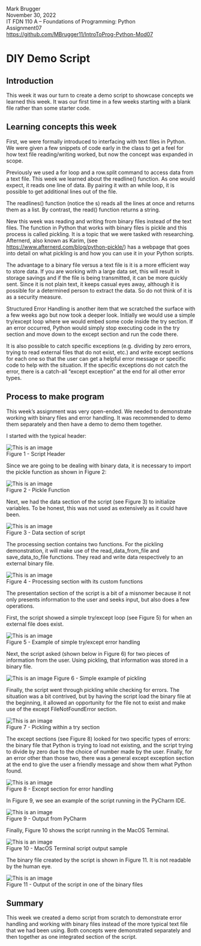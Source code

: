 Mark Brugger<br />
November 30, 2022<br />
IT FDN 110 A – Foundations of Programming: Python<br />
Assignment07<br />
https://github.com/MBrugger11/IntroToProg-Python-Mod07


# DIY Demo Script

## Introduction

This week it was our turn to create a demo script to showcase concepts we learned this week.  It was our first time in a few weeks starting with a blank file rather than some starter code.

## Learning concepts this week

First, we were formally introduced to interfacing with text files in Python.  We were given a few snippets of code early in the class to get a feel for how text file reading/writing worked, but now the concept was expanded in scope.

Previously we used a for loop and a row.split command to access data from a text file.  This week we learned about the readline() function.  As one would expect, it reads one line of data.  By pairing it with an while loop, it is possible to get additional lines out of the file.

The readlines() function (notice the s) reads all the lines at once and returns them as a list.  By contrast, the read() function returns a string.

New this week was reading and writing from binary files instead of the text files.  The function in Python that works with binary files is pickle and this process is called pickling.  It is a topic that we were tasked with researching.  Afternerd, also known as Karim, (see https://www.afternerd.com/blog/python-pickle/) has a webpage that goes into detail on what pickling is and how you can use it in your Python scripts.

The advantage to a binary file versus a text file is it is a more efficient way to store data.  If you are working with a large data set, this will result in storage savings and if the file is being transmitted, it can be more quickly sent.  Since it is not plain text, it keeps casual eyes away, although it is possible for a determined person to extract the data.  So do not think of it is as a security measure.

Structured Error Handling is another item that we scratched the surface with a few weeks ago but now took a deeper look.  Initially we would use a simple try/except loop where we would embed some code inside the try section.  If an error occurred, Python would simply stop executing code in the try section and move down to the except section and run the code there.

It is also possible to catch specific exceptions (e.g. dividing by zero errors, trying to read external files that do not exist, etc.) and write except sections for each one so that the user can get a helpful error message or specific code to help with the situation.  If the specific exceptions do not catch the error, there is a catch-all “except exception” at the end for all other error types.

## Process to make program

This week’s assignment was very open-ended.  We needed to demonstrate working with binary files and error handling.  It was recommended to demo them separately and then have a demo to demo them together.

I started with the typical header:

![This is an image](./images/Picture1.png)<br />
Figure 1 - Script Header

Since we are going to be dealing with binary data, it is necessary to import the pickle function as shown in Figure 2:

![This is an image](./images/Picture2.png)<br />
Figure 2 - Pickle Function

Next, we had the data section of the script (see Figure 3) to initialize variables.  To be honest, this was not used as extensively as it could have been.

![This is an image](./images/Picture3.png)<br />
Figure 3 - Data section of script

The processing section contains two functions.  For the pickling demonstration, it will make use of the read_data_from_file and save_data_to_file functions.  They read and write data respectively to an external binary file.

![This is an image](./images/Picture4.png)<br />
Figure 4 - Processing section with its custom functions

The presentation section of the script is a bit of a misnomer because it not only presents information to the user and seeks input, but also does a few operations.

First, the script showed a simple try/except loop (see Figure 5) for when an external file does exist.

![This is an image](./images/Picture5.png)<br />
Figure 5 - Example of simple try/except error handling

Next, the script asked (shown below in Figure 6) for two pieces of information from the user.  Using pickling, that information was stored in a binary file.

![This is an image](./images/Picture6.png)
Figure 6 - Simple example of pickling

Finally, the script went through pickling while checking for errors.  The situation was a bit contrived, but by having the script load the binary file at the beginning, it allowed an opportunity for the file not to exist and make use of the except FileNotFoundError section.

![This is an image](./images/Picture7.png)<br />
Figure 7 - Pickling within a try section

The except sections (see Figure 8) looked for two specific types of errors:  the binary file that Python is trying to load not existing, and the script trying to divide by zero due to the choice of number made by the user.  Finally, for an error other than those two, there was a general except exception section at the end to give the user a friendly message and show them what Python found.

![This is an image](./images/Picture8.png)<br />
Figure 8 - Except section for error handling

In Figure 9, we see an example of the script running in the PyCharm IDE.

![This is an image](./images/Picture9.png)<br />
Figure 9 - Output from PyCharm

Finally, Figure 10 shows the script running in the MacOS Terminal.

![This is an image](./images/Picture10.png)<br />
Figure 10 - MacOS Terminal script output sample

The binary file created by the script is shown in Figure 11.  It is not readable by the human eye.

![This is an image](./images/Picture11.png)<br />
Figure 11 - Output of the script in one of the binary files

## Summary

This week we created a demo script from scratch to demonstrate error handling and working with binary files instead of the more typical text file that we had been using.  Both concepts were demonstrated separately and then together as one integrated section of the script.

